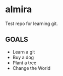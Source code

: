 # almira
Test repo for learning git.

## GOALS
* Learn a git
* Buy a dog
* Plant a tree
* Change the World